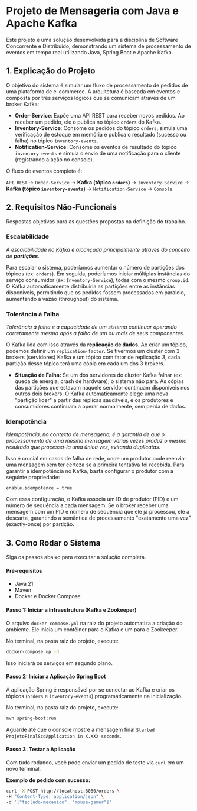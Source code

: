 # Projeto de Mensageria com Java e Apache Kafka

Este projeto é uma solução desenvolvida para a disciplina de Software Concorrente e Distribuído, demonstrando um sistema de processamento de eventos em tempo real utilizando Java, Spring Boot e Apache Kafka.

## 1. Explicação do Projeto

O objetivo do sistema é simular um fluxo de processamento de pedidos de uma plataforma de e-commerce. A arquitetura é baseada em eventos e composta por três serviços lógicos que se comunicam através de um broker Kafka:

* **Order-Service**: Expõe uma API REST para receber novos pedidos. Ao receber um pedido, ele o publica no tópico `orders` do Kafka. 
* **Inventory-Service**: Consome os pedidos do tópico `orders`, simula uma verificação de estoque em memória e publica o resultado (sucesso ou falha) no tópico `inventory-events`.
* **Notification-Service**: Consome os eventos de resultado do tópico `inventory-events` e simula o envio de uma notificação para o cliente (registrando a ação no console). 

O fluxo de eventos completo é:

`API REST` → `Order-Service` → **Kafka (tópico `orders`)** → `Inventory-Service` → **Kafka (tópico `inventory-events`)** → `Notification-Service` → `Console`

## 2. Requisitos Não-Funcionais

Respostas objetivas para as questões propostas na definição do trabalho.

### Escalabilidade
*A escalabilidade no Kafka é alcançada principalmente através do conceito de **partições**.*

Para escalar o sistema, poderíamos aumentar o número de partições dos tópicos (ex: `orders`). Em seguida, poderíamos iniciar múltiplas instâncias do serviço consumidor (ex: `Inventory-Service`), todas com o mesmo `group.id`. O Kafka automaticamente distribuiria as partições entre as instâncias disponíveis, permitindo que os pedidos fossem processados em paralelo, aumentando a vazão (throughput) do sistema.

### Tolerância à Falha
*Tolerância à falha é a capacidade de um sistema continuar operando corretamente mesmo após a falha de um ou mais de seus componentes.* 

O Kafka lida com isso através da **replicação de dados**. Ao criar um tópico, podemos definir um `replication-factor`. Se tivermos um cluster com 3 brokers (servidores) Kafka e um tópico com fator de replicação 3, cada partição desse tópico terá uma cópia em cada um dos 3 brokers.

* **Situação de Falha:** Se um dos servidores do cluster Kafka falhar (ex: queda de energia, crash de hardware), o sistema não para. As cópias das partições que estavam naquele servidor continuam disponíveis nos outros dois brokers. O Kafka automaticamente elege uma nova "partição líder" a partir das réplicas saudáveis, e os produtores e consumidores continuam a operar normalmente, sem perda de dados.

### Idempotência
*Idempotência, no contexto de mensageria, é a garantia de que o processamento de uma mesma mensagem várias vezes produz o mesmo resultado que processá-la uma única vez, evitando duplicatas.* 

Isso é crucial em casos de falha de rede, onde um produtor pode reenviar uma mensagem sem ter certeza se a primeira tentativa foi recebida. Para garantir a idempotência no Kafka, basta configurar o produtor com a seguinte propriedade:

`enable.idempotence = true`

Com essa configuração, o Kafka associa um ID de produtor (PID) e um número de sequência a cada mensagem. Se o broker receber uma mensagem com um PID e número de sequência que ele já processou, ele a descarta, garantindo a semântica de processamento "exatamente uma vez" (exactly-once) por partição.

## 3. Como Rodar o Sistema

Siga os passos abaixo para executar a solução completa.

#### Pré-requisitos
* Java 21
* Maven
* Docker e Docker Compose

#### Passo 1: Iniciar a Infraestrutura (Kafka e Zookeeper)

O arquivo `docker-compose.yml` na raiz do projeto automatiza a criação do ambiente. Ele inicia um contêiner para o Kafka e um para o Zookeeper.

No terminal, na pasta raiz do projeto, execute:
```bash
docker-compose up -d
```
Isso iniciará os serviços em segundo plano.

#### Passo 2: Iniciar a Aplicação Spring Boot

A aplicação Spring é responsável por se conectar ao Kafka e criar os tópicos (`orders` e `inventory-events`) programaticamente na inicialização.

No terminal, na pasta raiz do projeto, execute:
```bash
mvn spring-boot:run
```
Aguarde até que o console mostre a mensagem final `Started ProjetoFinalScdApplication in X.XXX seconds`.

#### Passo 3: Testar a Aplicação

Com tudo rodando, você pode enviar um pedido de teste via `curl` em um novo terminal.

**Exemplo de pedido com sucesso:**
```bash
curl -X POST http://localhost:8080/orders \
-H "Content-Type: application/json" \
-d '["teclado-mecanico", "mouse-gamer"]'
```